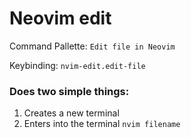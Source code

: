 # Neovim edit

Command Pallette: `Edit file in Neovim`

Keybinding: `nvim-edit.edit-file`

### Does two simple things:

1. Creates a new terminal
2. Enters into the terminal `nvim filename`
